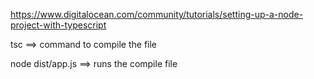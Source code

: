 https://www.digitalocean.com/community/tutorials/setting-up-a-node-project-with-typescript

tsc ==> command to compile the file

node dist/app.js  ==> runs the compile file